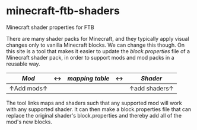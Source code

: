 # minecraft-ftb-shaders
Minecraft shader properties for FTB

There are many shader packs for Minecraft, and they typically apply visual changes only to vanilla Minecraft blocks. We can change this though.
On this site is a tool that makes it easier to update the *block.properties* file of a Minecraft shader pack, in order to support mods and mod packs in a reusable way.

| *Mod* |↔| *mapping table* |↔| *Shader*|
|--|--|--|--|--|
| ↑Add mods↑ | | | | ↑add shaders↑ |

The tool links maps and shaders such that any supported mod will work with any supported shader.
It can then make a block.properties file that can replace the original shader's block.properties and thereby add all of the mod's new blocks.


